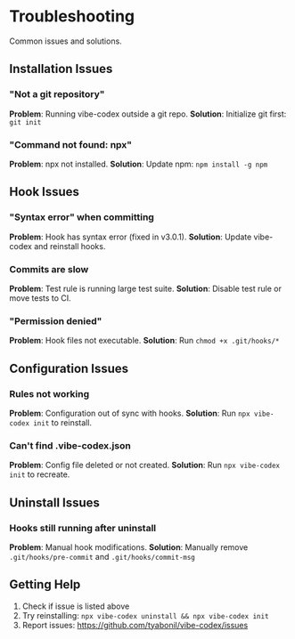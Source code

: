 # Troubleshooting

Common issues and solutions.

## Installation Issues

### "Not a git repository"
**Problem**: Running vibe-codex outside a git repo.
**Solution**: Initialize git first: `git init`

### "Command not found: npx"
**Problem**: npx not installed.
**Solution**: Update npm: `npm install -g npm`

## Hook Issues

### "Syntax error" when committing
**Problem**: Hook has syntax error (fixed in v3.0.1).
**Solution**: Update vibe-codex and reinstall hooks.

### Commits are slow
**Problem**: Test rule is running large test suite.
**Solution**: Disable test rule or move tests to CI.

### "Permission denied"
**Problem**: Hook files not executable.
**Solution**: Run `chmod +x .git/hooks/*`

## Configuration Issues

### Rules not working
**Problem**: Configuration out of sync with hooks.
**Solution**: Run `npx vibe-codex init` to reinstall.

### Can't find .vibe-codex.json
**Problem**: Config file deleted or not created.
**Solution**: Run `npx vibe-codex init` to recreate.

## Uninstall Issues

### Hooks still running after uninstall
**Problem**: Manual hook modifications.
**Solution**: Manually remove `.git/hooks/pre-commit` and `.git/hooks/commit-msg`

## Getting Help

1. Check if issue is listed above
2. Try reinstalling: `npx vibe-codex uninstall && npx vibe-codex init`
3. Report issues: https://github.com/tyabonil/vibe-codex/issues